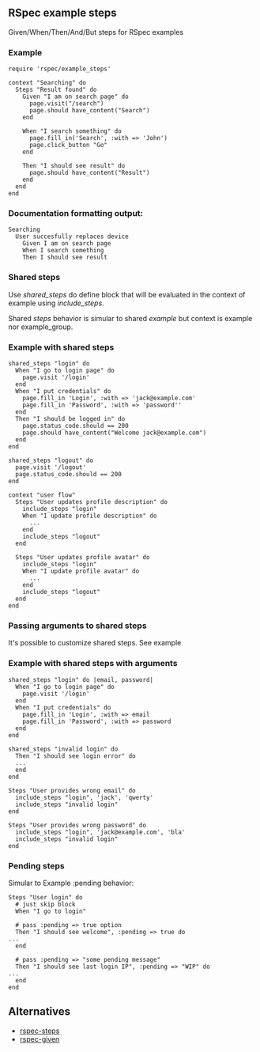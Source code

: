 ## RSpec example steps

Given/When/Then/And/But steps for RSpec examples

### Example

    require 'rspec/example_steps'

    context "Searching" do
      Steps "Result found" do
        Given "I am on search page" do
          page.visit("/search")
          page.should have_content("Search")
        end

        When "I search something" do
          page.fill_in('Search', :with => 'John')
          page.click_button "Go"
        end

        Then "I should see result" do
          page.should have_content("Result")
        end
      end
    end

### Documentation formatting output:

    Searching
      User succesfully replaces device
        Given I am on search page
        When I search something
        Then I should see result


### Shared steps

Use _shared_steps_ do define block that will be evaluated in the context of example using _include_steps_.

Shared _steps_ behavior is simular to shared _example_ but context is example nor example_group.

### Example with shared steps

    shared_steps "login" do
      When "I go to login page" do
        page.visit '/login'
      end
      When "I put credentials" do
        page.fill_in 'Login', :with => 'jack@example.com'
        page.fill_in 'Password', :with => 'password''
      end
      Then "I should be logged in" do
        page.status_code.should == 200
        page.should have_content("Welcome jack@example.com")
      end
    end

    shared_steps "logout" do
      page.visit '/logout'
      page.status_code.should == 200
    end

    context "user flow"
      Steps "User updates profile description" do
        include_steps "login"
        When "I update profile description" do
          ...
        end
        include_steps "logout"
      end

      Steps "User updates profile avatar" do
        include_steps "login"
        When "I update profile avatar" do
          ...
        end
        include_steps "logout"
      end
    end

### Passing arguments to shared steps

It's possible to customize shared steps. See example

### Example with shared steps with arguments

    shared_steps "login" do |email, password|
      When "I go to login page" do
        page.visit '/login'
      end
      When "I put credentials" do
        page.fill_in 'Login', :with => email
        page.fill_in 'Password', :with => password
      end
    end

    shared_steps "invalid login" do
      Then "I should see login error" do
      ...
      end
    end

    Steps "User provides wrong email" do
      include_steps "login", 'jack', 'qwerty'
      include_steps "invalid login"
    end

    Steps "User provides wrong password" do
      include_steps "login", 'jack@example.com', 'bla'
      include_steps "invalid login"
    end


### Pending steps

Simular to Example :pending behavior:

    Steps "User login" do
      # just skip block
      When "I go to login"

      # pass :pending => true option
      Then "I should see welcome", :pending => true do
	...
      end

      # pass :pending => "some pending message"
      Then "I should see last login IP", :pending => "WIP" do
	...
      end
    end

## Alternatives

* [rspec-steps](https://github.com/LRDesign/rspec-steps)
* [rspec-given](https://github.com/jimweirich/rspec-given)
